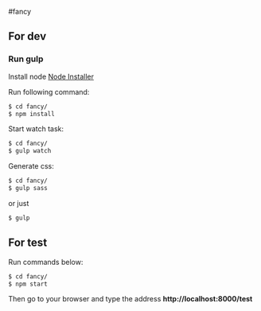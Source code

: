 #fancy

## For dev

### Run gulp

Install node [Node Installer](http://nodejs.org/download/)

Run following command:

```bash
$ cd fancy/
$ npm install
```
Start watch task:

```bash
$ cd fancy/
$ gulp watch
```

Generate css:

```bash
$ cd fancy/
$ gulp sass
```
or just
```bash
$ gulp
```

## For test

Run commands below:

```bash
$ cd fancy/
$ npm start
```

Then go to your browser and type the address **http://localhost:8000/test**
